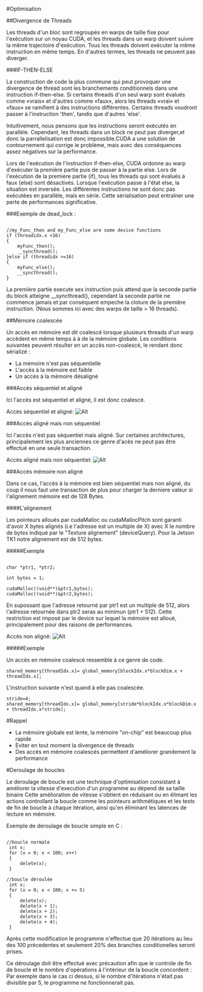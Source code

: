 
#Optimisation

##Divergence de Threads

Les threads d'un bloc sont regroupés en warps de taille fixe pour l'exécution sur un noyau CUDA, et les threads dans un warp doivent suivre la même trajectoire d'exécution. Tous les threads doivent exécuter la même instruction en même temps. En d'autres termes, les threads ne peuvent pas diverger.

###IF-THEN-ELSE


La construction de code la plus commune qui peut provoquer une divergence de thread sont les branchements conditionnels dans une instruction if-then-else. Si certains threads d'un seul warp sont évalués comme «vrais» et d'autres comme «faux», alors les threads «vrai» et «faux» se ramifient à des instructions différentes. Certains threads voudront passer à l'instruction 'then', tandis que d'autres 'else'.

Intuitivement, nous pensons que les instructions seront exécutés en parallèle. Cependant, les threads dans un block ne peut pas diverger,et donc la parrallelisation est donc impossible.CUDA a une solution de contournement qui corrige le problème, mais avec des conséquences assez négatives sur la performance.

Lors de l'exécution de l'instruction if-then-else, CUDA ordonne au warp d'exécuter la première partie puis de passer à la partie else. Lors de l'exécution de la premiere partie (if), tous les threads qui sont évalués à faux (else) sont désactivés. Lorsque l'exécution passe à l'état else, la situation est inversée. Les différentes instructions ne sont donc pas exécutées en parallèle, mais en série. Cette sérialisation peut entraîner une perte de performances significative.


###Exemple de dead_lock :

~~~~

//my_Func_then and my_Func_else are some device functions
if (threadidx.x <16)
{
	myFunc_then();
	__syncthread();
}else if (threadidx >=16)
{
	myFunc_else();
	__syncthread();
}

~~~~

La première partie execute ses instruction puis attend que la seconde partie du block atteigne __syncthread(), cependant la seconde partie ne commence jamais et par conséquent empeche la cloture de la première instruction. (Nous sommes ici avec des warps de taille > 16 threads).


##Mémoire coalescée

Un accès en mémoire est dit coalescé lorsque plusieurs threads d'un warp accèdent en même temps à à de la mémoire globale.
Les conditions suivantes peuvent résulter en un accès non-coalescé, le rendant donc sérializé :

* La mémoire n'est pas séquentielle
* L'accès à la mémoire est faible
* Un accès à la mémoire désaligné

###Accès séquentiel et aligné

Ici l'accès est séquentiel et aligné, il est donc coalescé.

Accès séquentiel et aligné: ![Alt](https://github.com/matEhickey/Projet-CUDA-M2/blob/master/Documentation/img/asa.png?raw=true)	


###Accès aligné mais non séquentiel

Ici l'accès n'est pas séquentiel mais aligné. Sur certaines architectures, principalement les plus anciennes ce genre d'acès ne peut pas être effectué en une seule transaction.

Accès aligné mais non séquentiel: ![Alt](https://github.com/matEhickey/Projet-CUDA-M2/blob/master/Documentation/img/nca.png?raw=true)

###Accès mémoire non aligné

Dans ce cas, l'accès à la mémoire est bien séquentiel mais non aligné, du coup il nous faut une transaction de plus pour charger la derniere valeur si l'alignement mémoire est de 128 Bytes.

####L'alignement 

Les pointeurs alloués par cudaMalloc ou cudaMallocPitch sont garanti d'avoir X bytes alignés (i.e l'adresse est un multiple de X) avec X le nombre de bytes indiqué par le "Texture alignement" (deviceQuery). Pour la Jetson TK1 notre alignement est de 512 bytes.

#####Exemple

~~~~

char *ptr1, *ptr2;

int bytes = 1;

cudaMalloc((void**)&ptr1,bytes);
cudaMalloc((void**)&ptr2,bytes);

~~~~

En supossant que l'adresse retourné par ptr1 est un multiple de 512, alors l'adresse retournée dans ptr2 seras au minimun (ptr1 + 512).
Cette restriction est imposé par le device sur lequel la mémoire est alloué, principalement pour des raisons de performances.





Accès non aligné: ![Alt](https://github.com/matEhickey/Projet-CUDA-M2/blob/master/Documentation/img/uma.png?raw=true)


#####Exemple

Un accès en mémoire coalescé ressemble à ce genre de code. 
~~~~
shared_memory[threadIdx.x]= global_memory[blockIdx.x*blockDim.x + threadIdx.x];
~~~~
L'instruction suivante n'est quand à elle pas coalescée.
~~~~
stride=4;
shared_memory[threadIdx.x]= global_memory[stride*blockIdx.x*blockDim.x + threadIdx.x*stride];
~~~~









#Rappel

- La mémoire globale est lente, la mémoire "on-chip" est beaucoup plus rapide
- Eviter en tout moment la divergence de threads
- Des accès en mémoire coalescés permettent d'améliorer grandement la performance 



#Deroulage de boucles

Le deroulage de boucle est une technique d'optimisation consistant à améliorer la vitesse d'execution d'un programme au dépend de sa taille binaire
Cette amélioration de vitesse s'obtient en réduisant ou en élimant les actions controllant la boucle comme les pointeurs arithmétiques et les tests de fin de boucle à chaque itération,
ainsi qu'en éliminant les latences de lecture en mémoire.

Exemple de deroulage de boucle simple en C :

~~~

//boucle normale
 int x;
 for (x = 0; x < 100; x++)
 {
     delete(x);
 }

//boucle déroulée
 int x; 
 for (x = 0; x < 100; x += 5)
 {
     delete(x);
     delete(x + 1);
     delete(x + 2);
     delete(x + 3);
     delete(x + 4);
 }

~~~

Après cette modification le programme n'effectue que 20 itérations au lieu des 100 précedentes et seulement 20% des branches conditionelles seront prises.

Ce déroulage doit être effectué avec précaution afin que le controle de fin de boucle et le nombre d'opérations à l'intérieur de la boucle concordent :
Par exemple dans le cas ci dessus, si le nombre d'itérations n'était pas divisible par 5, le programme ne fonctionnerait pas.













